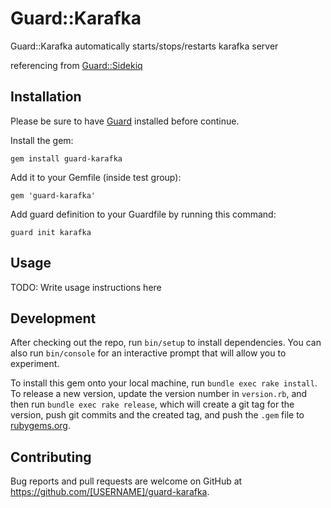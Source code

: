 # Guard::Karafka

Guard::Karafka automatically starts/stops/restarts karafka server

referencing from [Guard::Sidekiq](https://github.com/uken/guard-sidekiq)
## Installation

Please be sure to have [Guard](http://github.com/guard/guard) installed before continue.

Install the gem:

    gem install guard-karafka

Add it to your Gemfile (inside test group):

    gem 'guard-karafka'

Add guard definition to your Guardfile by running this command:

    guard init karafka

## Usage

TODO: Write usage instructions here

## Development

After checking out the repo, run `bin/setup` to install dependencies. You can also run `bin/console` for an interactive prompt that will allow you to experiment.

To install this gem onto your local machine, run `bundle exec rake install`. To release a new version, update the version number in `version.rb`, and then run `bundle exec rake release`, which will create a git tag for the version, push git commits and the created tag, and push the `.gem` file to [rubygems.org](https://rubygems.org).

## Contributing

Bug reports and pull requests are welcome on GitHub at https://github.com/[USERNAME]/guard-karafka.